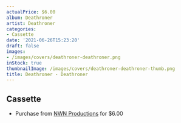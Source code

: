 ```yaml
---
actualPrice: $6.00
album: Deathroner
artist: Deathroner
categories:
- Cassette
date: '2021-06-26T15:23:20'
draft: false
images:
- /images/covers/deathroner-deathroner.png
inStock: true
thumbnailImage: /images/covers/deathroner-deathroner-thumb.png
title: Deathroner - Deathroner
---
```


## Cassette
* Purchase from [NWN Productions](http://shop.nwnprod.com/index.php?route=product/product&path=73&product_id=2080&sort=pd.name&order=ASC) for $6.00
